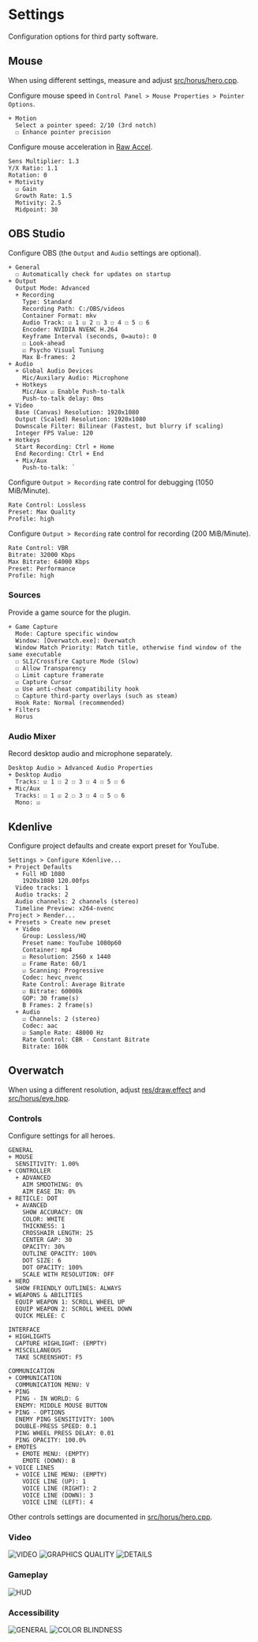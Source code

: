 # Settings
Configuration options for third party software.

## Mouse
When using different settings, measure and adjust [src/horus/hero.cpp](src/horus/hero.cpp).

Configure mouse speed in `Control Panel > Mouse Properties > Pointer Options`.

```
+ Motion
  Select a pointer speed: 2/10 (3rd notch)
  ☐ Enhance pointer precision
```

Configure mouse acceleration in [Raw Accel][rawaccel].

```
Sens Multiplier: 1.3
Y/X Ratio: 1.1
Rotation: 0
+ Motivity
  ☑ Gain
  Growth Rate: 1.5
  Motivity: 2.5
  Midpoint: 30
```

## OBS Studio
Configure OBS (the `Output` and `Audio` settings are optional).

```
+ General
  ☐ Automatically check for updates on startup
+ Output
  Output Mode: Advanced
  + Recording
    Type: Standard
    Recording Path: C:/OBS/videos
    Container Format: mkv
    Audio Track: ☑ 1 ☑ 2 ☐ 3 ☐ 4 ☐ 5 ☐ 6
    Encoder: NVIDIA NVENC H.264
    Keyframe Interval (seconds, 0=auto): 0
    ☐ Look-ahead
    ☑ Psycho Visual Tuniung
    Max B-frames: 2
+ Audio
  + Global Audio Devices
    Mic/Auxilary Audio: Microphone
  + Hotkeys
    Mic/Aux ☑ Enable Push-to-talk
    Push-to-talk delay: 0ms
+ Video
  Base (Canvas) Resolution: 1920x1080
  Output (Scaled) Resolution: 1920x1080
  Downscale Filter: Bilinear (Fastest, but blurry if scaling)
  Integer FPS Value: 120
+ Hotkeys
  Start Recording: Ctrl + Home
  End Recording: Ctrl + End
  + Mix/Aux
    Push-to-talk: `
```

Configure `Output > Recording` rate control for debugging (1050 MiB/Minute).

```
Rate Control: Lossless
Preset: Max Quality
Profile: high
```

Configure `Output > Recording` rate control for recording (200 MiB/Minute).

```
Rate Control: VBR
Bitrate: 32000 Kbps
Max Bitrate: 64000 Kbps
Preset: Performance
Profile: high
```

### Sources
Provide a game source for the plugin.

```
+ Game Capture
  Mode: Capture specific window
  Window: [Overwatch.exe]: Overwatch
  Window Match Priority: Match title, otherwise find window of the same executable
  ☐ SLI/Crossfire Capture Mode (Slow)
  ☐ Allow Transparency
  ☐ Limit capture framerate
  ☑ Capture Cursor
  ☑ Use anti-cheat compatibility hook
  ☐ Capture third-party overlays (such as steam)
  Hook Rate: Normal (recommended)
+ Filters
  Horus
```

### Audio Mixer
Record desktop audio and microphone separately.

```
Desktop Audio > Advanced Audio Properties
+ Desktop Audio
  Tracks: ☑ 1 ☐ 2 ☐ 3 ☐ 4 ☐ 5 ☐ 6
+ Mic/Aux
  Tracks: ☐ 1 ☑ 2 ☐ 3 ☐ 4 ☐ 5 ☐ 6
  Mono: ☑
```

## Kdenlive
Configure project defaults and create export preset for YouTube.

```
Settings > Configure Kdenlive...
+ Project Defaults
  + Full HD 1080
    1920x1080 120.00fps
  Video tracks: 1
  Audio tracks: 2
  Audio channels: 2 channels (stereo)
  Timeline Preview: x264-nvenc
Project > Render...
+ Presets > Create new preset
  + Video
    Group: Lossless/HQ
    Preset name: YouTube 1080p60
    Container: mp4
    ☑ Resolution: 2560 x 1440
    ☑ Frame Rate: 60/1
    ☑ Scanning: Progressive
    Codec: hevc_nvenc
    Rate Control: Average Bitrate
    ☑ Bitrate: 60000k
    GOP: 30 frame(s)
    B Frames: 2 frame(s)
  + Audio
    ☑ Channels: 2 (stereo)
    Codec: aac
    ☑ Sample Rate: 48000 Hz
    Rate Control: CBR - Constant Bitrate
    Bitrate: 160k
```

## Overwatch
When using a different resolution, adjust [res/draw.effect](res/draw.effect)
and [src/horus/eye.hpp](src/horus/eye.hpp).

### Controls
Configure settings for all heroes.

```
GENERAL
+ MOUSE
  SENSITIVITY: 1.00%
+ CONTROLLER
  + ADVANCED
    AIM SMOOTHING: 0%
    AIM EASE IN: 0%
+ RETICLE: DOT
  + AVANCED
    SHOW ACCURACY: ON
    COLOR: WHITE
    THICKNESS: 1
    CROSSHAIR LENGTH: 25
    CENTER GAP: 30
    OPACITY: 30%
    OUTLINE OPACITY: 100%
    DOT SIZE: 6
    DOT OPACITY: 100%
    SCALE WITH RESOLUTION: OFF
+ HERO
  SHOW FRIENDLY OUTLINES: ALWAYS
+ WEAPONS & ABILITIES
  EQUIP WEAPON 1: SCROLL WHEEL UP
  EQUIP WEAPON 2: SCROLL WHEEL DOWN
  QUICK MELEE: C

INTERFACE
+ HIGHLIGHTS
  CAPTURE HIGHLIGHT: (EMPTY)
+ MISCELLANEOUS
  TAKE SCREENSHOT: F5

COMMUNICATION
+ COMMUNICATION
  COMMUNICATION MENU: V
+ PING
  PING - IN WORLD: G
  ENEMY: MIDDLE MOUSE BUTTON
+ PING - OPTIONS
  ENEMY PING SENSITIVITY: 100%
  DOUBLE-PRESS SPEED: 0.1
  PING WHEEL PRESS DELAY: 0.01
  PING OPACITY: 100.0%
+ EMOTES
  + EMOTE MENU: (EMPTY)
    EMOTE (DOWN): B
+ VOICE LINES
  + VOICE LINE MENU: (EMPTY)
    VOICE LINE (UP): 1
    VOICE LINE (RIGHT): 2
    VOICE LINE (DOWN): 3
    VOICE LINE (LEFT): 4
```

Other controls settings are documented in [src/horus/hero.cpp](src/horus/hero.cpp).

### Video
![VIDEO](res/images/settings/01-video-video.jpg "VIDEO")
![GRAPHICS QUALITY](res/images/settings/02-video-graphics-quality.jpg "GRAPHICS QUALITY")
![DETAILS](res/images/settings/03-video-details.jpg "DETAILS")

### Gameplay
![HUD](res/images/settings/04-gameplay-hud.jpg "HUD")

### Accessibility
![GENERAL](res/images/settings/05-accessibility-general.jpg "GENERAL")
![COLOR BLINDNESS](res/images/settings/06-accessibility-color-blindness.jpg "COLOR BLINDNESS")

[rawaccel]: https://github.com/a1xd/rawaccel
